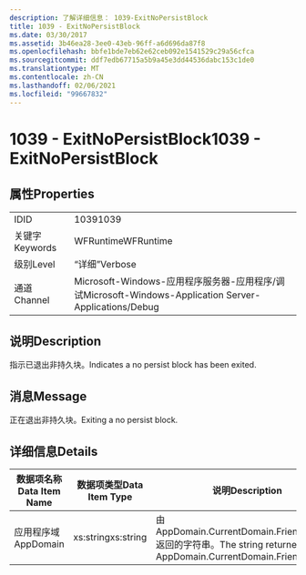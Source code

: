```yaml
---
description: 了解详细信息： 1039-ExitNoPersistBlock
title: 1039 - ExitNoPersistBlock
ms.date: 03/30/2017
ms.assetid: 3b46ea28-3ee0-43eb-96ff-a6d696da87f8
ms.openlocfilehash: bbfe1bde7eb62e62ceb092e1541529c29a56cfca
ms.sourcegitcommit: ddf7edb67715a5b9a45e3dd44536dabc153c1de0
ms.translationtype: MT
ms.contentlocale: zh-CN
ms.lasthandoff: 02/06/2021
ms.locfileid: "99667832"
---
```

# <a name="1039---exitnopersistblock"></a><span data-ttu-id="178a5-103">1039 - ExitNoPersistBlock</span><span class="sxs-lookup"><span data-stu-id="178a5-103">1039 - ExitNoPersistBlock</span></span>

## <a name="properties"></a><span data-ttu-id="178a5-104">属性</span><span class="sxs-lookup"><span data-stu-id="178a5-104">Properties</span></span>  
  
|||  
|-|-|  
|<span data-ttu-id="178a5-105">ID</span><span class="sxs-lookup"><span data-stu-id="178a5-105">ID</span></span>|<span data-ttu-id="178a5-106">1039</span><span class="sxs-lookup"><span data-stu-id="178a5-106">1039</span></span>|  
|<span data-ttu-id="178a5-107">关键字</span><span class="sxs-lookup"><span data-stu-id="178a5-107">Keywords</span></span>|<span data-ttu-id="178a5-108">WFRuntime</span><span class="sxs-lookup"><span data-stu-id="178a5-108">WFRuntime</span></span>|  
|<span data-ttu-id="178a5-109">级别</span><span class="sxs-lookup"><span data-stu-id="178a5-109">Level</span></span>|<span data-ttu-id="178a5-110">“详细”</span><span class="sxs-lookup"><span data-stu-id="178a5-110">Verbose</span></span>|  
|<span data-ttu-id="178a5-111">通道</span><span class="sxs-lookup"><span data-stu-id="178a5-111">Channel</span></span>|<span data-ttu-id="178a5-112">Microsoft-Windows-应用程序服务器-应用程序/调试</span><span class="sxs-lookup"><span data-stu-id="178a5-112">Microsoft-Windows-Application Server-Applications/Debug</span></span>|  
  
## <a name="description"></a><span data-ttu-id="178a5-113">说明</span><span class="sxs-lookup"><span data-stu-id="178a5-113">Description</span></span>  

 <span data-ttu-id="178a5-114">指示已退出非持久块。</span><span class="sxs-lookup"><span data-stu-id="178a5-114">Indicates a no persist block has been exited.</span></span>  
  
## <a name="message"></a><span data-ttu-id="178a5-115">消息</span><span class="sxs-lookup"><span data-stu-id="178a5-115">Message</span></span>  

 <span data-ttu-id="178a5-116">正在退出非持久块。</span><span class="sxs-lookup"><span data-stu-id="178a5-116">Exiting a no persist block.</span></span>  
  
## <a name="details"></a><span data-ttu-id="178a5-117">详细信息</span><span class="sxs-lookup"><span data-stu-id="178a5-117">Details</span></span>  
  
|<span data-ttu-id="178a5-118">数据项名称</span><span class="sxs-lookup"><span data-stu-id="178a5-118">Data Item Name</span></span>|<span data-ttu-id="178a5-119">数据项类型</span><span class="sxs-lookup"><span data-stu-id="178a5-119">Data Item Type</span></span>|<span data-ttu-id="178a5-120">说明</span><span class="sxs-lookup"><span data-stu-id="178a5-120">Description</span></span>|  
|--------------------|--------------------|-----------------|  
|<span data-ttu-id="178a5-121">应用程序域</span><span class="sxs-lookup"><span data-stu-id="178a5-121">AppDomain</span></span>|<span data-ttu-id="178a5-122">xs:string</span><span class="sxs-lookup"><span data-stu-id="178a5-122">xs:string</span></span>|<span data-ttu-id="178a5-123">由 AppDomain.CurrentDomain.FriendlyName 返回的字符串。</span><span class="sxs-lookup"><span data-stu-id="178a5-123">The string returned by AppDomain.CurrentDomain.FriendlyName.</span></span>|
